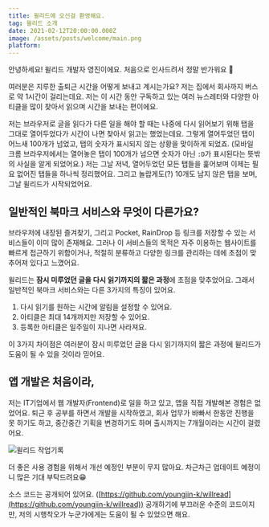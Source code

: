 ```yaml
---
title: 윌리드에 오신걸 환영해요.
tag: 윌리드 소개
date: 2021-02-12T20:00:00.000Z
image: /assets/posts/welcome/main.png
platform:
---
```


안녕하세요! 윌리드 개발자 영진이에요. 처음으로 인사드려서 정말 반가워요 👋

여러분은 지루한 출퇴근 시간을 어떻게 보내고 계시는가요? 저는 집에서 회사까지 버스로 약 1시간이 걸리는데요. 저는 이 시간 동안 구독하고 있는 여러 뉴스레터와 다양한 아티클을 많이 찾아서 읽으며 시간을 보내는 편이에요.

저는 브라우저로 글을 읽다가 다른 일을 해야 할 때는 나중에 다시 읽어보기 위해 탭을 그대로 열어두었다가 시간이 나면 찾아서 읽고는 했었는데요. 그렇게 열어두었던 탭이 어느새 100개가 넘었고, 탭의 숫자가 표시되지 않는 상황을 맞이하게 되었죠. (모바일 크롬 브라우저에서는 열어놓은 탭이 100개가 넘으면 숫자가 아닌 `:D`가 표시된다는 뜻밖의 사실을 알게 되었어요.) 저는 그날 저녁, 열어두었던 모든 탭들을 훑어보며 이제는 필요 없어진 탭들을 하나씩 정리했어요. 그리고 놀랍게도(?) 10개도 남지 않은 탭을 보며, 그날 윌리드가 시작되었어요.

## 일반적인 북마크 서비스와 무엇이 다른가요?

브라우저에 내장된 즐겨찾기, 그리고 Pocket, RainDrop 등 링크를 저장할 수 있는 서비스들이 이미 많이 존재해요. 그러나 이 서비스들의 목적은 자주 이용하는 웹사이트를 빠르게 접근하기 위함이거나, 적절히 분류하고 다양한 링크를 관리하는 데에 초점이 맞추어져 있다고 느꼈어요.

윌리드는 **잠시 미루었던 글을 다시 읽기까지의 짧은 과정**에 초점을 맞추었어요. 그래서 일반적인 북마크 서비스와는 다른 3가지의 특징이 있어요.

1. 다시 읽기를 원하는 시간에 알림을 설정할 수 있어요.
2. 아티클은 최대 14개까지만 저장할 수 있어요.
3. 등록한 아티클은 일주일이 지나면 사라져요.

이 3가지 차이점은 여러분이 잠시 미루었던 글을 다시 읽기까지의 짧은 과정에 윌리드가 도움이 될 수 있을 것이라 믿어요.

## 앱 개발은 처음이라,

저는 IT기업에서 웹 개발자(Frontend)로 일을 하고 있고, 앱을 직접 개발해본 경험은 없었어요. 퇴근 후 공부를 하면서 개발을 시작하였고, 회사 업무가 바빠서 한동안 진행을 못 하기도 하고, 중간중간 기획을 변경하기도 하며 출시까지는 7개월이라는 시간이 걸렸어요.

![윌리드 작업기록](/assets/posts/welcome/commits.png)

더 좋은 사용 경험을 위해서 개선 예정인 부분이 무지 많아요. 차근차근 업데이트 예정이니 많은 기대 부탁드려요😁

소스 코드는 공개되어 있어요. ([https://github.com/youngjin-k/willread](https://github.com/youngjin-k/willread))
공개하기에 부끄러운 수준의 코드이지만, 저의 시행착오가 누군가에게는 도움이 될 수 있었으면 해요.
